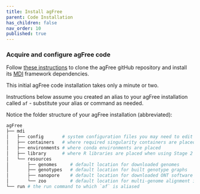 ```yaml
---
title: Install agFree
parent: Code Installation
has_children: false
nav_order: 10
published: true
---
```


### Acquire and configure agFree code

Follow 
[these instructions](https://github.com/wilsontelab/agFree/tree/main?tab=readme-ov-file#quick-start-single-suite-installation-recommended) 
to
clone the agFree gitHub repository and 
install its [MDI](https://midataint.github.io/) framework dependencies.

This initial agFree code installation takes only a minute or two.

Instructions below assume you created an alias to your
agFree installation called `af` - substitute your alias or command as needed.

Notice the folder structure of your agFree installation (abbreviated):

```sh
agFree
├── mdi
│   ├── config       # system configuration files you may need to edit
│   ├── containers   # where required singularity containers are placed
│   ├── environments # where conda environments are placed
│   ├── library      # where R libraries are placed when using Stage 2 apps
│   └── resources
│       ├── genomes     # default location for downloaded genomes
│       ├── genotypes   # default location for built genotype graphs
│       ├── nanopore    # default location for downloaded ONT software and models
│       └── zoo         # default location for multi-genome alignment indices
└── run # the run command to which `af` is aliased
```
